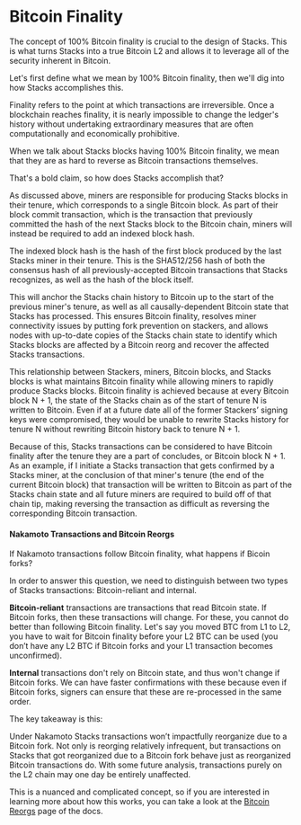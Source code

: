 # Bitcoin Finality

The concept of 100% Bitcoin finality is crucial to the design of Stacks. This is what turns Stacks into a true Bitcoin L2 and allows it to leverage all of the security inherent in Bitcoin.

Let's first define what we mean by 100% Bitcoin finality, then we'll dig into how Stacks accomplishes this.

Finality refers to the point at which transactions are irreversible. Once a blockchain reaches finality, it is nearly impossible to change the ledger's history without undertaking extraordinary measures that are often computationally and economically prohibitive.

When we talk about Stacks blocks having 100% Bitcoin finality, we mean that they are as hard to reverse as Bitcoin transactions themselves.

That's a bold claim, so how does Stacks accomplish that?

As discussed above, miners are responsible for producing Stacks blocks in their tenure, which corresponds to a single Bitcoin block. As part of their block commit transaction, which is the transaction that previously committed the hash of the next Stacks block to the Bitcoin chain, miners will instead be required to add an indexed block hash.

The indexed block hash is the hash of the first block produced by the last Stacks miner in their tenure. This is the SHA512/256 hash of both the consensus hash of all previously-accepted Bitcoin transactions that Stacks recognizes, as well as the hash of the block itself.

This will anchor the Stacks chain history to Bitcoin up to the start of the previous miner's tenure, as well as all causally-dependent Bitcoin state that Stacks has processed. This ensures Bitcoin finality, resolves miner connectivity issues by putting fork prevention on stackers, and allows nodes with up-to-date copies of the Stacks chain state to identify which Stacks blocks are affected by a Bitcoin reorg and recover the affected Stacks transactions.

This relationship between Stackers, miners, Bitcoin blocks, and Stacks blocks is what maintains Bitcoin finality while allowing miners to rapidly produce Stacks blocks. Bitcoin finality is achieved because at every Bitcoin block N + 1, the state of the Stacks chain as of the start of tenure N is written to Bitcoin. Even if at a future date all of the former Stackers’ signing keys were compromised, they would be unable to rewrite Stacks history for tenure N without rewriting Bitcoin history back to tenure N + 1.

Because of this, Stacks transactions can be considered to have Bitcoin finality after the tenure they are a part of concludes, or Bitcoin block N + 1. As an example, if I initiate a Stacks transaction that gets confirmed by a Stacks miner, at the conclusion of that miner's tenure (the end of the current Bitcoin block) that transaction will be written to Bitcoin as part of the Stacks chain state and all future miners are required to build off of that chain tip, making reversing the transaction as difficult as reversing the corresponding Bitcoin transaction.

#### Nakamoto Transactions and Bitcoin Reorgs

If Nakamoto transactions follow Bitcoin finality, what happens if Bicoin forks?

In order to answer this question, we need to distinguish between two types of Stacks transactions: Bitcoin-reliant and internal.

**Bitcoin-reliant** transactions are transactions that read Bitcoin state. If Bitcoin forks, then these transactions will change. For these, you cannot do better than following Bitcoin finality. Let's say you moved BTC from L1 to L2, you have to wait for Bitcoin finality before your L2 BTC can be used (you don’t have any L2 BTC if Bitcoin forks and your L1 transaction becomes unconfirmed).

**Internal** transactions don't rely on Bitcoin state, and thus won't change if Bitcoin forks. We can have faster confirmations with these because even if Bitcoin forks, signers can ensure that these are re-processed in the same order.

The key takeaway is this:

Under Nakamoto Stacks transactions won’t impactfully reorganize due to a Bitcoin fork. Not only is reorging relatively infrequent, but transactions on Stacks that got reorganized due to a Bitcoin fork behave just as reorganized Bitcoin transactions do. With some future analysis, transactions purely on the L2 chain may one day be entirely unaffected.

This is a nuanced and complicated concept, so if you are interested in learning more about how this works, you can take a look at the [Bitcoin Reorgs](bitcoin-reorgs.md) page of the docs.
